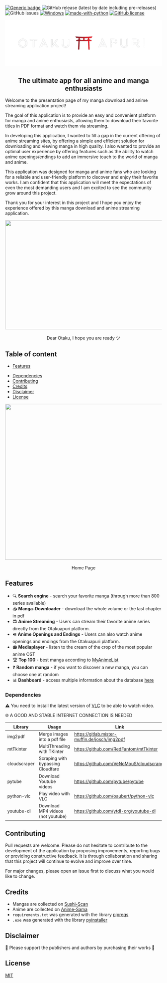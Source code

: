 [![Generic badge](https://img.shields.io/badge/status-working-green.svg)](https://shields.io/) ![GitHub release (latest by date including pre-releases)](https://img.shields.io/github/v/release/Dorian25/get-mangas?include_prereleases) ![GitHub issues](https://img.shields.io/github/issues/Dorian25/get-mangas) [![Windows](https://svgshare.com/i/ZhY.svg)](https://svgshare.com/i/ZhY.svg) [![made-with-python](https://img.shields.io/badge/Made%20with-Python-1f425f.svg)](https://www.python.org/) [![GitHub license](https://img.shields.io/github/license/Naereen/StrapDown.js.svg)]([https://github.com/Naereen/StrapDown.js/blob/master/LICENSE](https://github.com/Dorian25/get-mangas/blob/master/LICENSE))

<div align="center">
  <img src="https://github.com/Dorian25/otakuapuri/blob/master/images/icons/otakuapuri.png"> 
  <h2>The ultimate app for all anime and manga enthusiasts</h2>
</div>

Welcome to the presentation page of my manga download and anime streaming application project!

The goal of this application is to provide an easy and convenient platform for manga and anime enthusiasts, allowing them to download their favorite titles in PDF format and watch them via streaming.

In developing this application, I wanted to fill a gap in the current offering of anime streaming sites, by offering a simple and efficient solution for downloading and viewing manga in high quality. I also wanted to provide an optimal user experience by offering features such as the ability to watch anime openings/endings to add an immersive touch to the world of manga and anime.

This application was designed for manga and anime fans who are looking for a reliable and user-friendly platform to discover and enjoy their favorite works. I am confident that this application will meet the expectations of even the most demanding users and I am excited to see the community grow around this project.

Thank you for your interest in this project and I hope you enjoy the experience offered by this manga download and anime streaming application.

<p align="center">
  <!-- <img width="600" height="400" src="https://media.giphy.com/media/IO2ICudgtBjby/giphy.gif"> -->
  <img width="600" height="350" src="https://media.giphy.com/media/6FUT75miVgVKE/giphy.gif"/>
  
</p>
<p align="center">Dear Otaku, I hope you are ready ツ</p>

## Table of content
- [Features](#features)
<!-- - [View Demo](#view-demo) -->
- [Dependencies](#dependencies)
- [Contributing](#contributing)
- [Credits](#credits)
- [Disclaimer](#disclaimer)
- [License](#license)


<p align="center">
  <img width="900" height="500" src="https://user-images.githubusercontent.com/32178615/229851475-b4b6cc84-eb80-4fb9-ae84-69fbe22e3b00.png"> 
</p>
<p align="center">Home Page</p>

## Features
- :mag: **Search engine** - search your favorite manga (through more than 800 series available)
- :inbox_tray: **Manga-Downloader** - download the whole volume or the last chapter in pdf 
- :tv: **Anime Streaming** - Users can stream their favorite anime series directly from the Otakuapuri platform.
- :play_or_pause_button: **Anime Openings and Endings** - Users can also watch anime openings and endings from the Otakuapuri platform.
- :radio: **Mediaplayer** - listen to the cream of the crop of the most popular anime OST
- :trophy: **Top 100** - best manga according to [MyAnimeList](https://myanimelist.net/)
- :question: **Random manga** - if you want to discover a new manga, you can choose one at random
- :bar_chart: **Dashboard** - access multiple information about the database [here](https://charts.mongodb.com/charts-getmanga-rhtkb/public/dashboards/632df18e-f274-4d69-899d-21740a3f593f)


<!--
## View Demo
<p align="center">
  <img width="780" height="500" src="https://user-images.githubusercontent.com/32178615/210775305-f340d8fa-e311-4b30-8877-6c1f2dfaead2.gif"> 
</p>
<p align="center">A small demo to show how the software works ツ</p>
-->

### Dependencies

:warning: You need to install the latest version of [VLC](https://www.videolan.org/vlc/) to be able to watch video.

:globe_with_meridians: A GOOD AND STABLE INTERNET CONNECTION IS NEEDED

| Library | Usage | Link | 
| ------ | ------ | ------ |
| img2pdf | Merge images into a pdf file  | https://gitlab.mister-muffin.de/josch/img2pdf |
| mtTkinter | MultiThreading with TKinter | https://github.com/RedFantom/mtTkinter |
| cloudscraper | Scraping with bypassing Cloudfare | https://github.com/VeNoMouS/cloudscraper |
| pytube | Download Youtube videos | https://github.com/pytube/pytube |
| python-vlc | Play video with VLC | https://github.com/oaubert/python-vlc |
| youtube-dl | Download MP4 videos (not youtube) | https://github.com/ytdl-org/youtube-dl |

## Contributing
Pull requests are welcome. Please do not hesitate to contribute to the development of the application by proposing improvements, reporting bugs or providing constructive feedback. It is through collaboration and sharing that this project will continue to evolve and improve over time. 

For major changes, please open an issue first to discuss what you would like to change.

## Credits
- Mangas are collected on [Sushi-Scan](https://sushiscan.net/)
- Anime are collected on [Anime-Sama](https://anime-sama.fr/)
- `requirements.txt` was generated with the library [pipreqs](https://github.com/bndr/pipreqs)
- `.exe` was generated with the library [pyinstaller](https://github.com/pyinstaller/pyinstaller)

## Disclaimer
:sparkling_heart: Please support the publishers and authors by purchasing their works :sparkling_heart: 

## License
[MIT](https://choosealicense.com/licenses/mit/)
